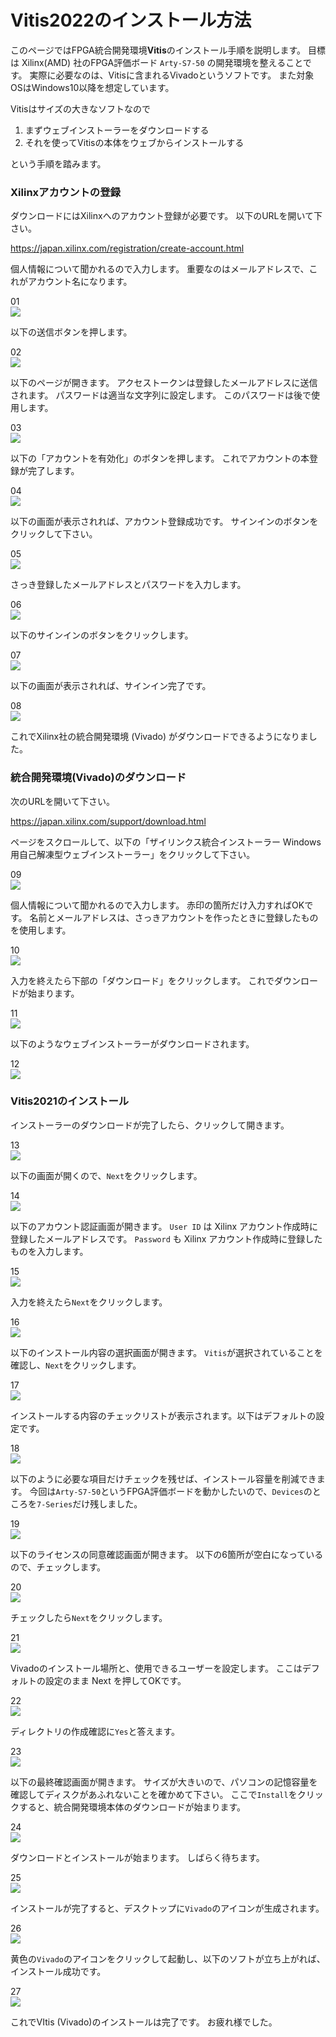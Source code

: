# Vitis2022のインストール方法

このページではFPGA統合開発環境**Vitis**のインストール手順を説明します。
目標は Xilinx(AMD) 社のFPGA評価ボード `Arty-S7-50` の開発環境を整えることです。
実際に必要なのは、Vitisに含まれるVivadoというソフトです。
また対象OSはWindows10以降を想定しています。

Vitisはサイズの大きなソフトなので

1. まずウェブインストーラーをダウンロードする
2. それを使ってVitisの本体をウェブからインストールする

という手順を踏みます。

### Xilinxアカウントの登録

ダウンロードにはXilinxへのアカウント登録が必要です。
以下のURLを開いて下さい。

<https://japan.xilinx.com/registration/create-account.html>

個人情報について聞かれるので入力します。
重要なのはメールアドレスで、これがアカウント名になります。

01  
![ ](001.png)

以下の送信ボタンを押します。

02  
![ ](002.png)

以下のページが開きます。
アクセストークンは登録したメールアドレスに送信されます。
パスワードは適当な文字列に設定します。
このパスワードは後で使用します。

03  
![ ](003.png)

以下の「アカウントを有効化」のボタンを押します。
これでアカウントの本登録が完了します。

04  
![ ](004.png)

以下の画面が表示されれば、アカウント登録成功です。
サインインのボタンをクリックして下さい。

05  
![ ](005.png)

さっき登録したメールアドレスとパスワードを入力します。

06  
![ ](006.png)

以下のサインインのボタンをクリックします。

07  
![ ](007.png)

以下の画面が表示されれば、サインイン完了です。

08  
![ ](008.png)

これでXilinx社の統合開発環境 (Vivado) がダウンロードできるようになりました。

### 統合開発環境(Vivado)のダウンロード

次のURLを開いて下さい。

<https://japan.xilinx.com/support/download.html>

ページをスクロールして、以下の「ザイリンクス統合インストーラー Windows用自己解凍型ウェブインストーラー」をクリックして下さい。

09  
![ ](009.png)

個人情報について聞かれるので入力します。
赤印の箇所だけ入力すればOKです。
名前とメールアドレスは、さっきアカウントを作ったときに登録したものを使用します。

10  
![ ](010.png)

入力を終えたら下部の「ダウンロード」をクリックします。
これでダウンロードが始まります。

11  
![ ](011.png)

以下のようなウェブインストーラーがダウンロードされます。

12  
![ ](012.png)

### Vitis2021のインストール

インストーラーのダウンロードが完了したら、クリックして開きます。

13  
![ ](013.png)

以下の画面が開くので、`Next`をクリックします。

14  
![ ](014.png)

以下のアカウント認証画面が開きます。
`User ID` は Xilinx アカウント作成時に登録したメールアドレスです。
`Password` も Xilinx アカウント作成時に登録したものを入力します。

15  
![ ](015.png)

入力を終えたら`Next`をクリックします。

16  
![ ](016.png)

以下のインストール内容の選択画面が開きます。
`Vitis`が選択されていることを確認し、`Next`をクリックします。

17  
![ ](017.png)

インストールする内容のチェックリストが表示されます。以下はデフォルトの設定です。

18  
![ ](018.png)

以下のように必要な項目だけチェックを残せば、インストール容量を削減できます。
今回は`Arty-S7-50`というFPGA評価ボードを動かしたいので、`Devices`のところを`7-Series`だけ残しました。

19  
![ ](019.png)

以下のライセンスの同意確認画面が開きます。
以下の6箇所が空白になっているので、チェックします。

20  
![ ](020.png)

チェックしたら`Next`をクリックします。

21  
![ ](021.png)

Vivadoのインストール場所と、使用できるユーザーを設定します。
ここはデフォルトの設定のまま Next を押してOKです。

22  
![ ](022.png)

ディレクトリの作成確認に`Yes`と答えます。

23  
![ ](023.png)

以下の最終確認画面が開きます。
サイズが大きいので、パソコンの記憶容量を確認してディスクがあふれないことを確かめて下さい。
ここで`Install`をクリックすると、統合開発環境本体のダウンロードが始まります。

24  
![ ](024.png)

ダウンロードとインストールが始まります。
しばらく待ちます。

25  
![ ](025.png)

インストールが完了すると、デスクトップに`Vivado`のアイコンが生成されます。

26  
![ ](026.png)

黄色の`Vivado`のアイコンをクリックして起動し、以下のソフトが立ち上がれば、インストール成功です。

27  
![ ](027.png)

これでVItis (Vivado)のインストールは完了です。
お疲れ様でした。
